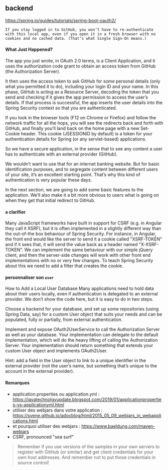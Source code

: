 ## backend

https://spring.io/guides/tutorials/spring-boot-oauth2/

    If you stay logged in to GitHub, you won’t have to re-authenticate with this local app, even if you open it in a fresh browser with no cookies and no cached data. (That’s what Single Sign-On means.)


#### What Just Happened?

The app you just wrote, in OAuth 2.0 terms, is a Client Application, and it uses the authorization code grant to obtain an access token from GitHub (the Authorization Server).

It then uses the access token to ask GitHub for some personal details (only what you permitted it to do), including your login ID and your name. In this phase, GitHub is acting as a Resource Server, decoding the token that you send and checking if it gives the app permission to access the user’s details. If that process is successful, the app inserts the user details into the Spring Security context so that you are authenticated.

If you look in the browser tools (F12 on Chrome or Firefox) and follow the network traffic for all the hops, you will see the redirects back and forth with GitHub, and finally you’ll land back on the home page with a new Set-Cookie header. This cookie (JSESSIONID by default) is a token for your authentication details for Spring (or any servlet-based) applications.

So we have a secure application, in the sense that to see any content a user has to authenticate with an external provider (GitHub).

We wouldn’t want to use that for an internet banking website. But for basic identification purposes, and to segregate content between different users of your site, it’s an excellent starting point. That’s why this kind of authentication is very popular these days.

In the next section, we are going to add some basic features to the application. We’ll also make it a bit more obvious to users what is going on when they get that initial redirect to GitHub.

#### a clarifier

Many JavaScript frameworks have built in support for CSRF (e.g. in Angular they call it XSRF), but it is often implemented in a slightly different way than the out-of-the box behaviour of Spring Security. For instance, in Angular, the front end would like the server to send it a cookie called "XSRF-TOKEN" and if it sees that, it will send the value back as a header named "X-XSRF-TOKEN". We can implement the same behaviour with our simple jQuery client, and then the server-side changes will work with other front end implementations with no or very few changes. To teach Spring Security about this we need to add a filter that creates the cookie.

#### personnaliser son `user`

How to Add a Local User Database
Many applications need to hold data about their users locally, even if authentication is delegated to an external provider. We don’t show the code here, but it is easy to do in two steps.

Choose a backend for your database, and set up some repositories (using Spring Data, say) for a custom User object that suits your needs and can be populated, fully or partially, from external authentication.

Implement and expose OAuth2UserService to call the Authorization Server as well as your database. Your implementation can delegate to the default implementation, which will do the heavy lifting of calling the Authorization Server. Your implementation should return something that extends your custom User object and implements OAuth2User.

Hint: add a field in the User object to link to a unique identifier in the external provider (not the user’s name, but something that’s unique to the account in the external provider).

#### Remarques

- application.properties ou application.yml : https://javatechnolgyupdate.blogspot.com/2019/01/applicationproperties-vs-applicationyml.html
- utiliser des webjars dans votre application : https://svene.github.io/adocblog/html/2015_05_09_webjars_in_webapplications.html
- et pourquoi utiliser des webjars : https://www.baeldung.com/maven-webjars
- CSRF, pronounced "sea surf"

> Remember if you use versions of the samples in your own servers to register with GitHub (or similar) and get client credentials for your own host addresses. And remember not to put those credentials in source control!
